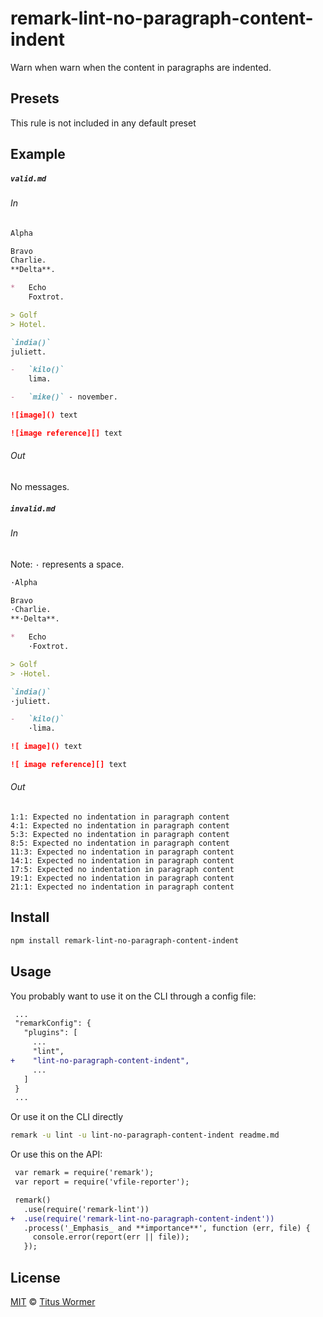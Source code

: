 <!--This file is generated-->

# remark-lint-no-paragraph-content-indent

Warn when warn when the content in paragraphs are indented.

## Presets

This rule is not included in any default preset

## Example

##### `valid.md`

###### In

```markdown
Alpha

Bravo
Charlie.
**Delta**.

*   Echo
    Foxtrot.

> Golf
> Hotel.

`india()`
juliett.

-   `kilo()`
    lima.

-   `mike()` - november.

![image]() text

![image reference][] text
```

###### Out

No messages.

##### `invalid.md`

###### In

Note: `·` represents a space.

```markdown
·Alpha

Bravo
·Charlie.
**·Delta**.

*   Echo
    ·Foxtrot.

> Golf
> ·Hotel.

`india()`
·juliett.

-   `kilo()`
    ·lima.

![ image]() text

![ image reference][] text
```

###### Out

```text
1:1: Expected no indentation in paragraph content
4:1: Expected no indentation in paragraph content
5:3: Expected no indentation in paragraph content
8:5: Expected no indentation in paragraph content
11:3: Expected no indentation in paragraph content
14:1: Expected no indentation in paragraph content
17:5: Expected no indentation in paragraph content
19:1: Expected no indentation in paragraph content
21:1: Expected no indentation in paragraph content
```

## Install

```sh
npm install remark-lint-no-paragraph-content-indent
```

## Usage

You probably want to use it on the CLI through a config file:

```diff
 ...
 "remarkConfig": {
   "plugins": [
     ...
     "lint",
+    "lint-no-paragraph-content-indent",
     ...
   ]
 }
 ...
```

Or use it on the CLI directly

```sh
remark -u lint -u lint-no-paragraph-content-indent readme.md
```

Or use this on the API:

```diff
 var remark = require('remark');
 var report = require('vfile-reporter');

 remark()
   .use(require('remark-lint'))
+  .use(require('remark-lint-no-paragraph-content-indent'))
   .process('_Emphasis_ and **importance**', function (err, file) {
     console.error(report(err || file));
   });
```

## License

[MIT](https://github.com/wooorm/remark-lint/blob/master/LICENSE) © [Titus Wormer](http://wooorm.com)

